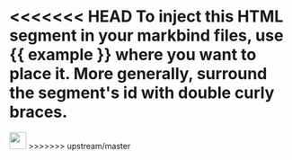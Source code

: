 <<<<<<< HEAD
<variable name="example">
To inject this HTML segment in your markbind files, use {{ example }} where you want to place it.
More generally, surround the segment's id with double curly braces.
</variable>
=======
<span id="logo">
<img src="{{baseUrl}}/images/github-icon.png" width="30">
</span>
>>>>>>> upstream/master
